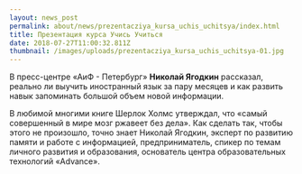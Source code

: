 ```yaml
---
layout: news_post
permalink: about/news/prezentacziya_kursa_uchis_uchitsya/index.html
title: Презентация курса Учись Учиться
date: 2018-07-27T11:00:32.811Z
thumbnail: /images/uploads/prezentacziya_kursa_uchis_uchitsya-01.jpg
---
```

В пресс-центре «АиФ - Петербург» **Николай Ягодкин** рассказал, реально ли выучить иностранный язык за пару месяцев и как развить навык запоминать большой объем новой информации.

В любимой многими книге Шерлок Холмс утверждал, что «самый совершенный в мире мозг ржавеет без дела». Как сделать так, чтобы этого не произошло, точно знает Николай Ягодкин, эксперт по развитию памяти и работе с информацией, предприниматель, спикер по темам личного развития и образования, основатель центра образовательных технологий «Advance».

